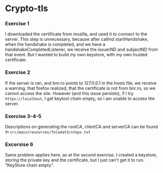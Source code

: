 # Crypto-tls

### Exercise 1

I downloaded the certificate from mozilla, and used it to connect to the server. This step is unnecessary, because after callind startHandshake, when the handshake is completed, and we have a handshakeCompletedListener, we receive the issuerND and subjectND from that event. But I wanted to build my own keystore, with my own trusted certificate.

### Exercise 2

If the server is ran, and bnr.ro points  to 127.0.0.1 in the hosts file, we receive a warning, that firefox realized, that the certificate is not from bnr.ro, so we cannot access the site. However (and this issue persists), if I try `https://localhost`, I get keytool chain empty, so I am unable to access the server.


### Exercise 3-4-5

Descriptions on generating the rootCA, clientCA and serverCA can be found in `src/main/resources/feladat3/steps.txt`

### Excersise 6

Same problem applies here, as at the second exercise. I created a keystore, storing the private key and the certificate, but I just can't get it to run. "KeyStore chain empty". 